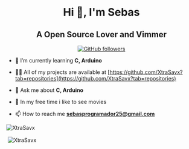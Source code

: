 
<h1 align="center">Hi 👋, I'm Sebas</h1>
<h2 align="center">A Open Source Lover and Vimmer</h3>

<p align="center" width="100%">
  <a href="https://github.com/XtraSavx">
    <img src="https://img.shields.io/github/followers/XtraSavx?style=flat-square&label=Github%20Followers" alt="GitHub followers"/>
   </a>
</p>

- 🌱 I’m currently learning **C, Arduino**

- 👨‍💻 All of my projects are available at [https://github.com/XtraSavx?tab=repositories](https://github.com/XtraSavx?tab=repositories)

- 💬 Ask me about **C, Arduino**

- 🤩 In my free time i like to see movies

- 📫 How to reach me **sebasprogramador25@gmail.com**

<p><img align="center" src="https://github-readme-stats.vercel.app/api/top-langs?username=xtrasavx&show_icons=true&theme=tokyonight&locale=en&layout=compact" alt="XtraSavx" /></p>

<p>&nbsp;<img align="center" src="https://github-readme-stats.vercel.app/api?username=xtrasavx&show_icons=true&theme=tokyonight&locale=en" alt="XtraSavx" /></p>


